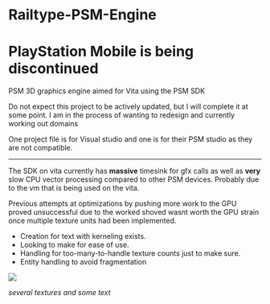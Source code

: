 Railtype-PSM-Engine
===================

**PlayStation Mobile is being discontinued**
===========================================

PSM 3D graphics engine aimed for Vita using the PSM SDK

Do not expect this project to be actively updated, but I will complete it at some point.
I am in the process of wanting to redesign and currently working out domains

One project file is for Visual studio and one is for their PSM studio as they are not compatible.

-------------------

The SDK on vita currently has **massive** timesink for gfx calls as well as **very** slow CPU vector processing compared to other PSM devices. Probably due to the vm that is being used on the vita.

Previous attempts at optimizations by pushing more work to the GPU proved unsuccessful due to the worked shoved wasnt worth the GPU strain once multiple texture units had been implemented.

* Creation for text with kerneling exists.
* Looking to make for ease of use.
* Handling for too-many-to-handle texture counts just to make sure.
* Entity handling to avoid fragmentation

![](http://puu.sh/8cSZX.jpg)

_several textures and some text_
